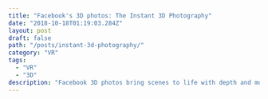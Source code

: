```yaml
---
title: "Facebook's 3D photos: The Instant 3D Photography"
date: "2018-10-18T01:19:03.284Z"
layout: post
draft: false
path: "/posts/instant-3d-photography/"
category: "VR"
tags:
  - "VR"
  - "3D"
description: "Facebook 3D photos bring scenes to life with depth and movement. Simply take a photo in Portrait mode using your compatible dual-lens smartphone, then share as a 3D photo on Facebook where you can scroll, pan and tilt to see the photo in realistic 3D."
---
```


